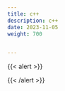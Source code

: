 ```yaml
---
title: c++
description: c++
date: 2023-11-05
weight: 700


---
```


{{< alert >}}

{{< /alert >}}

```bash



```
